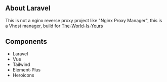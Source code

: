 ## About Laravel

This is not a nginx reverse proxy project like "Nginx Proxy Manager", this is a Vhost manager, build for [The-World-Is-Yours](https://github.com/theraw/The-World-Is-Yours)


## Components

- Laravel
- Vue
- Tailwind
- Element-Plus
- Heroicons
